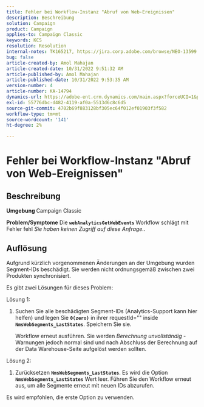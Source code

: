 ```yaml
---
title: Fehler bei Workflow-Instanz "Abruf von Web-Ereignissen"
description: Beschreibung
solution: Campaign
product: Campaign
applies-to: Campaign Classic
keywords: KCS
resolution: Resolution
internal-notes: TK165217, https://jira.corp.adobe.com/browse/NEO-13599
bug: false
article-created-by: Amol Mahajan
article-created-date: 10/31/2022 9:51:32 AM
article-published-by: Amol Mahajan
article-published-date: 10/31/2022 9:53:35 AM
version-number: 4
article-number: KA-14794
dynamics-url: https://adobe-ent.crm.dynamics.com/main.aspx?forceUCI=1&pagetype=entityrecord&etn=knowledgearticle&id=87914594-0159-ed11-9561-6045bd006079
exl-id: 55776dbc-d482-4119-af0a-5513d6c8c6d5
source-git-commit: 4702b69f883128bf305ec64f012ef01903f3f582
workflow-type: tm+mt
source-wordcount: '141'
ht-degree: 2%

---
```


# Fehler bei Workflow-Instanz &quot;Abruf von Web-Ereignissen&quot;

## Beschreibung

<b>Umgebung </b>
Campaign Classic


<b>Problem/Symptome</b>
Die <b>`webAnalyticsGetWebEvents` </b>Workflow schlägt mit Fehler fehl *Sie haben keinen Zugriff auf diese Anfrage.*.


## Auflösung


Aufgrund kürzlich vorgenommenen Änderungen an der Umgebung wurden Segment-IDs beschädigt. Sie werden nicht ordnungsgemäß zwischen zwei Produkten synchronisiert.

Es gibt zwei Lösungen für dieses Problem:

Lösung 1:

1. Suchen Sie alle beschädigten Segment-IDs (Analytics-Support kann hier helfen) und legen Sie <b>`0(zero)`</b> in ihrer requestId=&quot;&quot; inside <b>`NmsWebSegments_LastStates`</b>. Speichern Sie sie.

   Workflow erneut ausführen. Sie werden *Berechnung unvollständig* -Warnungen jedoch normal sind und nach Abschluss der Berechnung auf der Data Warehouse-Seite aufgelöst werden sollten.


Lösung 2:

1. Zurücksetzen <b>`NmsWebSegments_LastStates`</b>. Es wird die Option <b>`NmsWebSegments_LastStates`</b> Wert leer. Führen Sie den Workflow erneut aus, um alle Segmente erneut mit neuen IDs abzurufen.




Es wird empfohlen, die erste Option zu verwenden.
